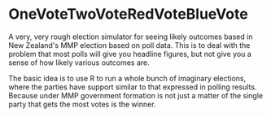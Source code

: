 OneVoteTwoVoteRedVoteBlueVote
=============================

A very, very rough election simulator for seeing likely outcomes based in New Zealand's MMP election based on poll data. This is to deal with the problem that most polls will give you headline figures, but not give you a sense of how likely various outcomes are.

The basic idea is to use R to run a whole bunch of imaginary elections, where the parties have support similar to that expressed in polling results. Because under MMP government formation is not just a matter of the single party that gets the most votes is the winner.
